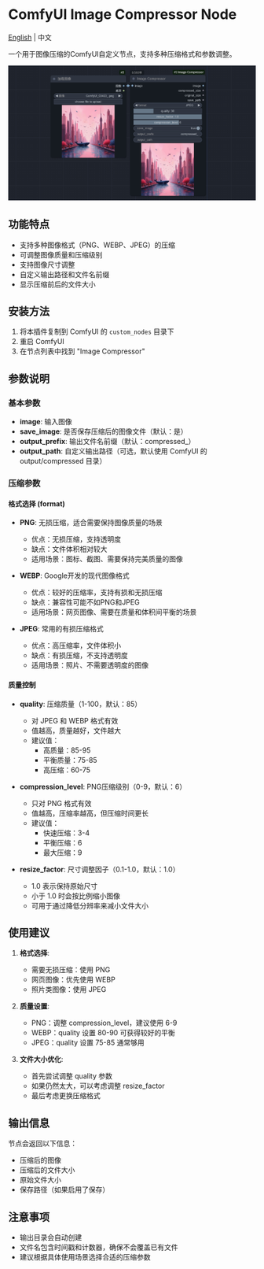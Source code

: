 # ComfyUI Image Compressor Node

[English](README_en.md) | 中文

一个用于图像压缩的ComfyUI自定义节点，支持多种压缩格式和参数调整。

![image](workflow/screenshot.png)

## 功能特点

- 支持多种图像格式（PNG、WEBP、JPEG）的压缩
- 可调整图像质量和压缩级别
- 支持图像尺寸调整
- 自定义输出路径和文件名前缀
- 显示压缩前后的文件大小

## 安装方法

1. 将本插件复制到 ComfyUI 的 `custom_nodes` 目录下
2. 重启 ComfyUI
3. 在节点列表中找到 "Image Compressor"

## 参数说明

### 基本参数

- **image**: 输入图像
- **save_image**: 是否保存压缩后的图像文件（默认：是）
- **output_prefix**: 输出文件名前缀（默认：compressed_）
- **output_path**: 自定义输出路径（可选，默认使用 ComfyUI 的 output/compressed 目录）

### 压缩参数

#### 格式选择 (format)
- **PNG**: 无损压缩，适合需要保持图像质量的场景
  - 优点：无损压缩，支持透明度
  - 缺点：文件体积相对较大
  - 适用场景：图标、截图、需要保持完美质量的图像

- **WEBP**: Google开发的现代图像格式
  - 优点：较好的压缩率，支持有损和无损压缩
  - 缺点：兼容性可能不如PNG和JPEG
  - 适用场景：网页图像、需要在质量和体积间平衡的场景

- **JPEG**: 常用的有损压缩格式
  - 优点：高压缩率，文件体积小
  - 缺点：有损压缩，不支持透明度
  - 适用场景：照片、不需要透明度的图像

#### 质量控制
- **quality**: 压缩质量（1-100，默认：85）
  - 对 JPEG 和 WEBP 格式有效
  - 值越高，质量越好，文件越大
  - 建议值：
    - 高质量：85-95
    - 平衡质量：75-85
    - 高压缩：60-75

- **compression_level**: PNG压缩级别（0-9，默认：6）
  - 只对 PNG 格式有效
  - 值越高，压缩率越高，但压缩时间更长
  - 建议值：
    - 快速压缩：3-4
    - 平衡压缩：6
    - 最大压缩：9

- **resize_factor**: 尺寸调整因子（0.1-1.0，默认：1.0）
  - 1.0 表示保持原始尺寸
  - 小于 1.0 时会按比例缩小图像
  - 可用于通过降低分辨率来减小文件大小

## 使用建议

1. **格式选择**:
   - 需要无损压缩：使用 PNG
   - 网页图像：优先使用 WEBP
   - 照片类图像：使用 JPEG

2. **质量设置**:
   - PNG：调整 compression_level，建议使用 6-9
   - WEBP：quality 设置 80-90 可获得较好的平衡
   - JPEG：quality 设置 75-85 通常够用

3. **文件大小优化**:
   - 首先尝试调整 quality 参数
   - 如果仍然太大，可以考虑调整 resize_factor
   - 最后考虑更换压缩格式

## 输出信息

节点会返回以下信息：
- 压缩后的图像
- 压缩后的文件大小
- 原始文件大小
- 保存路径（如果启用了保存）

## 注意事项

- 输出目录会自动创建
- 文件名包含时间戳和计数器，确保不会覆盖已有文件
- 建议根据具体使用场景选择合适的压缩参数 